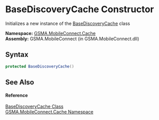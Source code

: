 BaseDiscoveryCache Constructor
==============================
Initializes a new instance of the [BaseDiscoveryCache][1] class

**Namespace:** [GSMA.MobileConnect.Cache][2]  
**Assembly:** GSMA.MobileConnect (in GSMA.MobileConnect.dll)

Syntax
------

```csharp
protected BaseDiscoveryCache()
```


See Also
--------

#### Reference
[BaseDiscoveryCache Class][1]  
[GSMA.MobileConnect.Cache Namespace][2]  

[1]: README.md
[2]: ../README.md
[3]: ../../_icons/Help.png